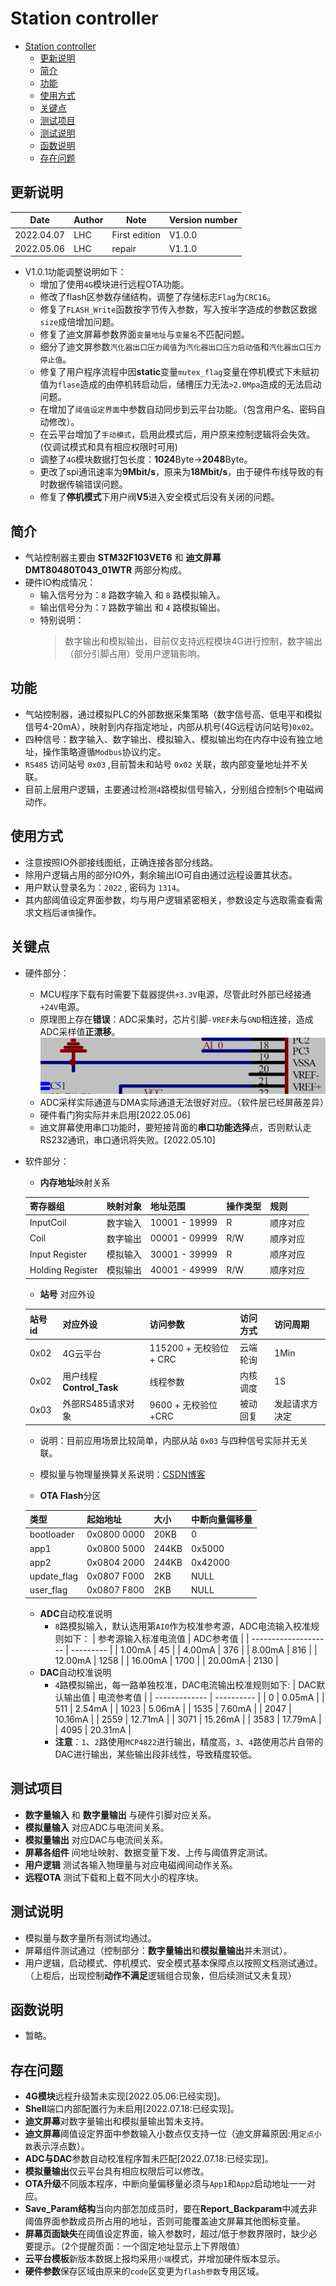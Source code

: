 # Station controller

- [Station controller](#station-controller)
  - [更新说明](#更新说明)
  - [简介](#简介)
  - [功能](#功能)
  - [使用方式](#使用方式)
  - [关键点](#关键点)
  - [测试项目](#测试项目)
  - [测试说明](#测试说明)
  - [函数说明](#函数说明)
  - [存在问题](#存在问题)

## 更新说明

| Date       | Author | Note          | Version number |
| ---------- | ------ | ------------- | -------------- |
| 2022.04.07 | LHC    | First edition | V1.0.0         |
| 2022.05.06 | LHC    | repair        | V1.1.0         |

- V1.0.1功能调整说明如下：
  - 增加了使用``4G``模块进行远程OTA功能。
  - 修改了flash区参数存储结构，调整了存储标志``Flag``为``CRC16``。
  - 修复了``FLASH_Write``函数按字节传入参数，写入按半字造成的参数区数据``size``成倍增加问题。
  - 修复了迪文屏幕参数界面``变量地址``与``变量名``不匹配问题。
  - 细分了迪文屏参数``汽化器出口压力阈值``为``汽化器出口压力启动值``和``汽化器出口压力停止值``。
  - 修复了用户程序流程中因**static**变量``mutex_flag``变量在停机模式下未赋初值为``flase``造成的由停机转启动后，储槽压力无法``>2.0Mpa``造成的无法启动问题。
  - 在增加了``阈值设定界面``中参数自动同步到云平台功能。（包含用户名、密码自动修改）。
  - 在云平台增加了``手动模式``，启用此模式后，用户原来控制逻辑将会失效。(仅调试模式和具有相应权限时可用)
  - 调整了``4G``模块数据打包长度：**1024**Byte->**2048**Byte。
  - 更改了spi通讯速率为**9Mbit/s**，原来为**18Mbit/s**，由于硬件布线导致的有时数据传输错误问题。
  - 修复了**停机模式**下用户阀**V5**进入安全模式后没有关闭的问题。

## 简介

- 气站控制器主要由 **STM32F103VET6** 和 **迪文屏幕DMT80480T043_01WTR** 两部分构成。
- 硬件IO构成情况：
  - 输入信号分为：``8`` 路数字输入 和 ``8`` 路模拟输入。
  - 输出信号分为：``7`` 路数字输出 和 ``4`` 路模拟输出。
  - 特别说明：
    > 数字输出和模拟输出，目前仅支持远程模块4G进行控制，数字输出（部分引脚占用）受用户逻辑影响。

## 功能

- 气站控制器，通过模拟PLC的外部数据采集策略（数字信号高、低电平和模拟信号4-20mA），映射到内存指定地址，内部从机号(4G远程访问站号)``0x02``。
- 四种信号：数字输入、数字输出、模拟输入、模拟输出均在内存中设有独立地址，操作策略遵循``Modbus``协议约定。
- ``RS485`` 访问站号 ``0x03`` ,目前暂未和站号 ``0x02`` 关联，故内部变量地址并不关联。
- 目前上层用户逻辑，主要通过检测``4``路模拟信号输入，分别组合控制``5``个电磁阀动作。

## 使用方式

- 注意按照IO外部接线图纸，正确连接各部分线路。
- 除用户逻辑占用的部分IO外，剩余输出IO可自由通过远程设置其状态。
- 用户默认登录名为：``2022`` , 密码为 ``1314``。
- 其内部阈值设定界面参数，均与用户逻辑紧密相关，参数设定与选取需查看需求文档后``谨慎``操作。

## 关键点

- 硬件部分：
  - MCU程序下载有时需要下载器提供``+3.3V``电源，尽管此时外部已经接通``+24V``电源。
  - 原理图上存在**错误**：ADC采集时，芯片引脚``-VREF``未与``GND``相连接，造成ADC采样值**正漂移**。
  ![原理图错误](Document/错误1.jpg)
  - ADC采样实际通道与DMA实际通道无法很好对应。（软件层已经屏蔽差异）
  - 硬件看门狗实际并未启用[2022.05.06]
  - 迪文屏幕使用串口功能时，要短接背面的**串口功能选择**点，否则默认走RS232通讯，串口通讯将失败。[2022.05.10]

- 软件部分：

    - **内存地址**映射关系

   | 寄存器组         | 映射对象 | 地址范围      | 操作类型 | 规则     |
   | ---------------- | -------- | ------------- | -------- | -------- |
   | InputCoil        | 数字输入 | 10001 - 19999 | R        | 顺序对应 |
   | Coil             | 数字输出 | 00001 - 09999 | R/W      | 顺序对应 |
   | Input Register   | 模拟输入 | 30001 - 39999 | R        | 顺序对应 |
   | Holding Register | 模拟输出 | 40001 - 49999 | R/W      | 顺序对应 |

   -  **站号** 对应外设
 
    | 站号id | 对应外设                 | 访问参数                | 访问方式 | 访问周期       |
    | ------ | ------------------------ | ----------------------- | -------- | -------------- |
    | 0x02   | 4G云平台                 | 115200 + 无校验位 + CRC | 云端轮询 | 1Min           |
    | 0x02   | 用户线程**Control_Task** | 线程参数                | 内核调度 | 1S             |
    | 0x03   | 外部RS485请求对象        | 9600 + 无校验位 +CRC    | 被动回复 | 发起请求方决定 |

    - 说明：目前应用场景比较简单，内部从站 ``0x03`` 与四种信号实际并无关联。
    - 模拟量与物理量换算关系说明：[CSDN博客](https://blog.csdn.net/weixin_36443823/article/details/112775994)
  
    - **OTA Flash**分区

     | 类型        | 起始地址    | 大小  | 中断向量偏移量 |
     | ----------- | ----------- | ----- | -------------- |
     | bootloader  | 0x0800 0000 | 20KB  | 0              |
     | app1        | 0x0800 5000 | 244KB | 0x5000         |
     | app2        | 0x0804 2000 | 244KB | 0x42000        |
     | update_flag | 0x0807 F000 | 2KB   | NULL           |
     | user_flag   | 0x0807 F800 | 2KB   | NULL           |

    - **ADC**自动校准说明
      - ``8``路模拟输入，默认选用第``AI0``作为校准参考源，ADC电流输入校准规则如下：
        | 参考源输入标准电流值 | ADC参考值 |
        | -------------------- | --------- |
        | 1.00mA               | 45        |
        | 4.00mA               | 376       |
        | 8.00mA               | 816       |
        | 12.00mA              | 1258      |
        | 16.00mA              | 1700      |
        | 20.00mA              | 2130      |
    - **DAC**自动校准说明
      - ``4``路模拟输出，每一路单独校准，DAC电流输出校准规则如下:
        | DAC默认输出值 | 电流参考值 |
        | ------------- | ---------- |
        | 0             | 0.05mA     |
        | 511           | 2.54mA     |
        | 1023          | 5.06mA     |
        | 1535          | 7.60mA     |
        | 2047          | 10.16mA    |
        | 2559          | 12.71mA    |
        | 3071          | 15.26mA    |
        | 3583          | 17.79mA    |
        | 4095          | 20.31mA    |
      - **注意**：``1``、``2``路使用``MCP4822``进行输出，精度高，``3``、``4``路使用芯片自带的DAC进行输出，某些输出段非线性，导致精度较低。
## 测试项目

- **数字量输入** 和 **数字量输出** 与硬件引脚对应关系。
- **模拟量输入** 对应ADC与电流间关系。
- **模拟量输出** 对应DAC与电流间关系。
- **屏幕各组件** 间地址映射、数据变量下发、上传与阈值界定测试。
- **用户逻辑** 测试各输入物理量与对应电磁阀间动作关系。
- **远程OTA** 测试下载和上载不同大小的程序块。

## 测试说明

- 模拟量与数字量所有测试均通过。
- 屏幕组件测试通过（控制部分：**数字量输出**和**模拟量输出**并未测试）。
- 用户逻辑，启动模式、停机模式、安全模式基本保障点以按照文档测试通过。（上柜后，出现控制**动作不满足**逻辑组合现象，但后续测试又未复现）


## 函数说明

- 暂略。


## 存在问题

- **4G模块**远程升级暂未实现[2022.05.06:已经实现]。
- **Shell**端口内部配置行为未启用[2022.07.18:已经实现]。
- **迪文屏幕**对数字量输出和模拟量输出暂未支持。
- **迪文屏幕**阈值设定界面中参数输入小数点仅支持一位（迪文屏幕原因:用``定点小数``表示浮点数）。
- **ADC与DAC**参数自动校准程序暂未匹配[2022.07.18:已经实现]。
- **模拟量输出**仅云平台具有相应权限后可以修改。
- **OTA升级**不同版本程序，中断向量偏移量必须与``App1``和``App2``启动地址一一对应。
- **Save_Param结构**当向内部怎加成员时，要在**Report_Backparam**中减去非阈值界面参数成员所占用的地址，否则可能覆盖迪文屏幕其他图标变量。
-  **屏幕页面缺失**在阈值设定界面，输入参数时，超过/低于参数界限时，缺少必要提示。（2个提醒页面：一个固定地址显示上下界限值）
-  **云平台模板**新版本数据上报均采用``小端``模式，并增加硬件版本显示。
-  **硬件参数**保存区域由原来的``code``区变更为``flash参数``专用区域。